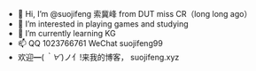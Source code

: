 - 👋 Hi, I’m @suojifeng 索冀峰 from DUT miss CR（long long ago）
- 👀 I’m interested in playing games and studying
- 🌱 I’m currently learning KG
- 📫 QQ 1023766761 WeChat suojifeng99
- 欢迎━(*｀∀´*)ノ亻!来我的博客， suojifeng.xyz
